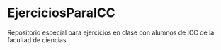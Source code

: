 # EjerciciosParaICC
Repositorio especial para ejercicios en clase con alumnos de ICC de la facultad de ciencias
